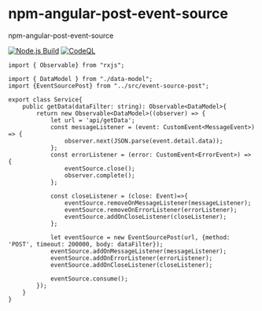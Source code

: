 # npm-angular-post-event-source
npm-angular-post-event-source

[![Node.js Build](https://github.com/YulerB/npm-post-event-source/actions/workflows/npm-build-test.yml/badge.svg)](https://github.com/YulerB/npm-post-event-source/actions/workflows/npm-build-test.yml)
[![CodeQL](https://github.com/YulerB/npm-post-event-source/actions/workflows/github-code-scanning/codeql/badge.svg)](https://github.com/YulerB/npm-post-event-source/actions/workflows/github-code-scanning/codeql)

```
import { Observable} from "rxjs";

import { DataModel } from "./data-model";
import {EventSourcePost} from "../src/event-source-post";

export class Service{
    public getData(dataFilter: string): Observable<DataModel>{
        return new Observable<DataModel>((observer) => {
            let url = 'api/getData';
            const messageListener = (event: CustomEvent<MessageEvent>) => {
                observer.next(JSON.parse(event.detail.data));
            };
            const errorListener = (error: CustomEvent<ErrorEvent>) => {
                eventSource.close();
                observer.complete();
            };

            const closeListener = (close: Event)=>{
                eventSource.removeOnMessageListener(messageListener);
                eventSource.removeOnErrorListener(errorListener);
                eventSource.addOnCloseListener(closeListener);
            };

            let eventSource = new EventSourcePost(url, {method: 'POST', timeout: 200000, body: dataFilter});
            eventSource.addOnMessageListener(messageListener);
            eventSource.addOnErrorListener(errorListener);
            eventSource.addOnCloseListener(closeListener);

            eventSource.consume();
        });
    }
}
```
